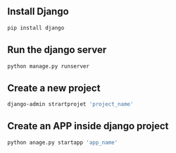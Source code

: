 ## Install Django
```bash
pip install django
```
## Run the django server
```bash
python manage.py runserver
```
## Create a new project
```bash
django-admin strartprojet 'project_name'
```

## Create an APP inside django project
```bash
python anage.py startapp 'app_name'
```